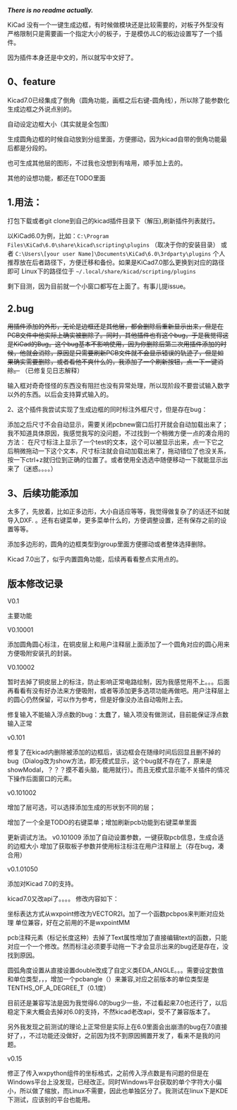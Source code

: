 ***There is no readme actually.***

KiCad 没有一个一键生成边框，有时候做模块还是比较需要的，对板子外型没有严格限制只是需要画一个指定大小的板子，于是模仿JLC的板边设置写了一个插件。

因为插件本身还是中文的，所以就写中文好了。

## 0、feature

Kicad7.0已经集成了倒角（圆角功能，画框之后右键-圆角线），所以除了能参数化生成边框之外说点别的。

自动设定边框大小（其实就是全包围）

生成圆角边框的时候自动放到分组里面，方便挪动，因为kicad自带的倒角功能最后都是分段的。

也可生成其他层的图形，不过我也没想到有啥用，顺手加上去的。

其他的设想功能，都还在TODO里面

## 1.用法：

打包下载或者git clone到自己的kicad插件目录下（解压),刷新插件列表就行。

以KiCad6.0为例，比如：``C:\Program Files\KiCad\6.0\share\kicad\scripting\plugins`` （取决于你的安装目录）
或者 ``C:\Users\[your user Name]\Documents\KiCad\6.0\3rdparty\plugins`` 个人推荐放在后者路径下，方便迁移和备份。如果是KiCad7.0那么更换到对应的路径即可
Linux下的路径位于
``~/.local/share/kicad/scripting/plugins``

剩下目测，因为目前就一个小窗口都写在上面了。有事儿提issue。


## 2.bug

~~用插件添加的外形，无论是边框还是其他层，都会删除后重新显示出来，但是在PCB文件中他实际上确实被删除了。同时，其他插件也有这个bug，于是我觉得这是KiCad的Bug。这个bug基本不影响使用，因为你删除后第二次用插件添加的时候，他就会消除，原因是只需要刷新PCB文件就不会显示错误的轨迹了，但是如果确实需要删除，或者看他不爽什么的，我添加了一个刷新按钮，点一下一键消除。~~    （已修复见日志解释）

输入框对奇奇怪怪的东西没有阻拦也没有异常处理，所以现阶段不要尝试输入数字以外的东西。以后会支持算式输入的。

2、这个插件我尝试实现了生成边框的同时标注外框尺寸，但是存在bug：

添加之后尺寸不会自动显示，需要关闭pcbnew窗口后打开就会自动加载出来了；我不知道具体原因，我感觉我写的没问题，不过找到一个稍微方便一点的凑合用的方法：
在尺寸标注上显示了一个test的文本，这个可以被显示出来，点一下它之后稍微拖动一下这个文本，尺寸标注就会自动加载出来了，拖动错位了也没关系，按一下ctrl+z就归位到正确的位置了。或者使用全选选中随便移动一下就能显示出来了（迷惑。。。。）

## 3、后续功能添加

太多了，先放着，比如正多边形，大小自适应等等，我觉得做复杂了的话还不如就导入DXF. 。还有右键菜单，更多菜单什么的，方便调整设置，还有保存之前的设置等等。

添加多边形的，圆角的边框类型到group里面方便挪动或者整体选择删除。

Kicad 7.0出了，似乎内置圆角功能，后续再看看整点实用点的。

## 版本修改记录

V0.1

主要功能

V0.10001

添加圆角圆心标注，在铜皮层上和用户注释层上面添加了一个圆角对应的圆心用来方便吸附安装孔的封装。

V0.10002

暂时去掉了铜皮层上的标注，防止影响正常电路绘制，因为我感觉用不上。。。后面再看看有没有好办法来方便吸附，或者等添加更多选项功能再做吧。用户注释层上的圆心仍然保留，可以作为参考，但是好像没办法自动吸附上去。

修复输入不能输入浮点数的bug：太蠢了，输入项没有做测试，目前能保证浮点数输入正常

v0.101

修复了在kicad内删除被添加的边框后，该边框会在随缘时间后回显且删不掉的bug（Dialog改为show方法，即无模式显示，这个bug就不存在了，原来是showModal，？？？摸不着头脑，能用就行）。而且无模式显示能不关插件的情况下操作后面窗口的元素。

v0.101002

增加了层可选，可以选择添加生成的形状到不同的层；

增加了一个全是TODO的右键菜单；增加刷新pcb功能到右键菜单里面

更新调试方法。
v0.101009
添加了自动设置参数，一键获取pcb信息，生成合适的边框大小
增加了获取板子参数并使用标注标注在用户注释层上（存在bug，凑合用）

v0.1.01050

添加对Kicad 7.0的支持。

kicad7.0又改api了。。。。 修改内容如下：

坐标表达方式从wxpoint修改为VECTOR2I。加了一个函数pcbpos来判断对应处理 单位兼容，好在之前用的不是wxpointMM

pcb注释元素（标记长度这种）去掉了Text属性增加了直接编辑text的函数，只能对应一个一个修改。然而标注必须要手动拖一下才会显示出来的bug还是存在，没找到原因。

圆弧角度设置从直接设置double改成了自定义类EDA_ANGLE。。。需要设定数值和单位类型，，，增加一个pcbangle（）来兼容,对应之前版本的单位类型是TENTHS_OF_A_DEGREE_T（0.1度）

目前还是兼容写法是因为我觉得6.0的bug少一些，不过看起来7.0也还行了，以后稳定下来大概会去掉对6.0的支持，不然kicad老改api，受不了兼容版本了。

另外我发现之前测试的理论上正常但是实际上在6.0里面会出崩溃的bug在7.0直接好了，，不过功能还没做好，之前因为找不到原因搁置开发了，看来不是我的问题。

v0.15

修正了传入wxpython组件的坐标格式，之前传入浮点数是有问题的但是在Windows平台上没发现，已经改正。同时Windows平台获取的单个字符大小偏小，所以做了缩放，而Linux不需要，因此也单独区分了。我测试在linux下是KDE下测试，应该别的平台也能用。
